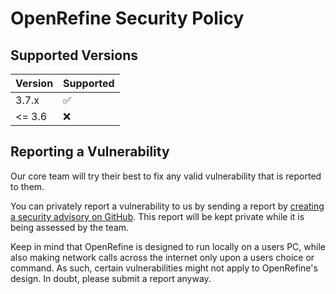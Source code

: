 # OpenRefine Security Policy

## Supported Versions

| Version | Supported          |
| ------- | ------------------ |
| 3.7.x   | :white_check_mark: |
| <= 3.6   | :x:                |

## Reporting a Vulnerability

Our core team will try their best to fix any valid vulnerability that is reported to them.

You can privately report a vulnerability to us by sending a report by [creating a security advisory on GitHub](https://github.com/OpenRefine/OpenRefine/security/advisories/new). This report will be kept private while it is being assessed by the team.

Keep in mind that OpenRefine is designed to run locally on a users PC, while also making network calls across the internet only upon a users choice or command.
As such, certain vulnerabilities might not apply to OpenRefine's design. In doubt, please submit a report anyway.
